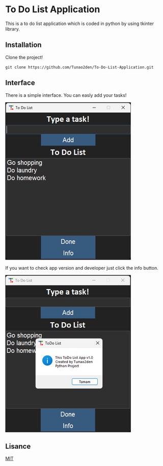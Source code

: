 # To Do List Application
This is a to do list application which is coded in python by using tkinter library.

## Installation
Clone the project!
```
git clone https://github.com/Tunao2den/To-Do-List-Application.git
```

## Interface

There is a simple interface. You can easly add your tasks!

![interface1](https://github.com/Tunao2den/To-Do-List-Application/blob/main/to%20do%20list%20app%20interface.png?raw=true)

If you want to check app version and developer just click the info button. 

![interface2](https://github.com/Tunao2den/To-Do-List-Application/blob/main/todo%20list%20interface%202.png?raw=true)

## Lisance
[MIT](https://choosealicense.com/licenses/mit/)
